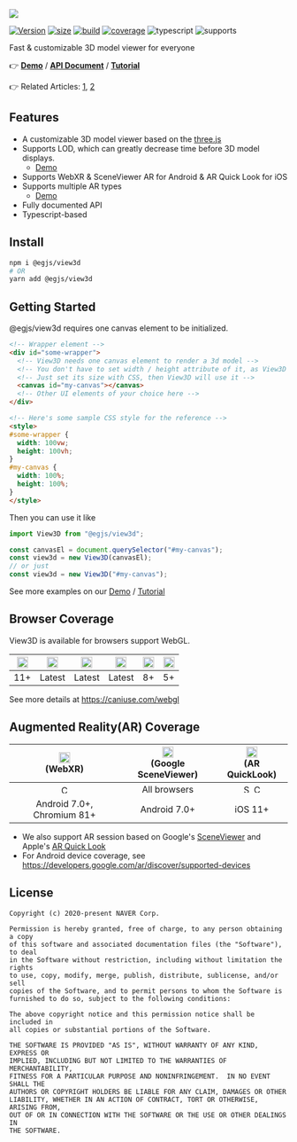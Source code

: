 <img src="https://naver.github.io/egjs-view3d/image/view3d.png" />

[![Version](https://img.shields.io/npm/v/@egjs/view3d?color=A8C256&label=&style=flat-square&logo=npm)](https://www.npmjs.com/package/@egjs/view3d) [![size](https://img.shields.io/bundlephobia/minzip/@egjs/view3d.svg?style=flat-square&label=%F0%9F%92%BE%20gzipped)](https://bundlephobia.com/result?p=@egjs/view3d@1.0.1) [![build](https://img.shields.io/travis/naver/egjs-view3d.svg?style=flat-square&label=build&logo=travis%20ci)](https://travis-ci.org/naver/egjs-view3d) [![coverage](https://img.shields.io/coveralls/github/naver/egjs-view3d.svg?style=flat-square&label=%E2%9C%85%20coverage)](https://coveralls.io/github/naver/egjs-view3d?branch=main) ![typescript](https://img.shields.io/static/v1.svg?label=&message=TypeScript&color=294E80&style=flat-square&logo=typescript) ![supports](https://img.shields.io/static/v1.svg?label=&message=%F0%9F%93%B1%F0%9F%92%BB%F0%9F%96%A5%EF%B8%8F&color=DDD&style=flat-square)

Fast & customizable 3D model viewer for everyone

👉 **[Demo](https://naver.github.io/egjs-view3d)** / **[API Document](https://naver.github.io/egjs-view3d/release/latest/docs/)** / **[Tutorial](https://naver.github.io/egjs-view3d/release/latest/docs//tutorial-Adding%20Controls.html)**

👉 Related Articles: [1](https://medium.com/naver-fe-platform/webar-with-webxr-api-part-1-e191a2dc7177), [2](https://medium.com/naver-fe-platform/webar-with-webxr-api-part-2-dc76b20767fb)

## Features
- A customizable 3D model viewer based on the [three.js](https://github.com/mrdoob/three.js/)
- Supports LOD, which can greatly decrease time before 3D model displays.
  - [Demo](https://naver.github.io/egjs-view3d#features-lod)
- Supports WebXR & SceneViewer AR for Android & AR Quick Look for iOS
- Supports multiple AR types
  - [Demo](https://naver.github.io/egjs-view3d#features-ar)
- Fully documented API
- Typescript-based

## Install

```sh
npm i @egjs/view3d
# OR
yarn add @egjs/view3d
```

## Getting Started
@egjs/view3d requires one canvas element to be initialized.

```html
<!-- Wrapper element -->
<div id="some-wrapper">
  <!-- View3D needs one canvas element to render a 3d model -->
  <!-- You don't have to set width / height attribute of it, as View3D will manage that for you. -->
  <!-- Just set its size with CSS, then View3D will use it -->
  <canvas id="my-canvas"></canvas>
  <!-- Other UI elements of your choice here -->
</div>

<!-- Here's some sample CSS style for the reference -->
<style>
#some-wrapper {
  width: 100vw;
  height: 100vh;
}
#my-canvas {
  width: 100%;
  height: 100%;
}
</style>
```

Then you can use it like

```js
import View3D from "@egjs/view3d";

const canvasEl = document.querySelector("#my-canvas");
const view3d = new View3D(canvasEl);
// or just
const view3d = new View3D("#my-canvas");
```

See more examples on our [Demo](https://naver.github.io/egjs-view3d) / [Tutorial](https://naver.github.io/egjs-view3d/docs/tutorial-Adding%20Controls.html)

## Browser Coverage
View3D is available for browsers support WebGL.

|<img width="20" src="https://simpleicons.org/icons/internetexplorer.svg" alt="IE" />|<img width="20" src="https://simpleicons.org/icons/googlechrome.svg" alt="Chrome" />|<img width="20" src="https://simpleicons.org/icons/firefoxbrowser.svg" alt="Firefox" />|<img width="20" src="https://simpleicons.org/icons/safari.svg" alt="Safari" />|<img width="20" src="https://simpleicons.org/icons/apple.svg" alt="iOS" />|<img width="20" src="https://simpleicons.org/icons/android.svg" alt="Android">|
|:---:|:---:|:---:|:---:|:---:|:---:|
|11+|Latest|Latest|Latest|8+|5+|

See more details at https://caniuse.com/webgl

## Augmented Reality(AR) Coverage
<img width="20" src="https://simpleicons.org/icons/android.svg" alt="Android"><br/>(WebXR)|<img width="20" src="https://simpleicons.org/icons/android.svg" alt="Android"><br/>(Google SceneViewer)|<img width="20" src="https://simpleicons.org/icons/apple.svg" alt="iOS" /><br/>(AR QuickLook)|
|:---:|:---:|:---:|
|<img width="15" src="https://simpleicons.org/icons/googlechrome.svg" alt="Chrome" />|All browsers|<img width="15" src="https://simpleicons.org/icons/safari.svg" alt="Safari" /> <img width="15" src="https://simpleicons.org/icons/googlechrome.svg" alt="Chrome" />|
|Android 7.0+, Chromium 81+|Android 7.0+|iOS 11+|
- We also support AR session based on Google's [SceneViewer](https://developers.google.com/ar/develop/java/scene-viewer) and Apple's [AR Quick Look](https://developer.apple.com/augmented-reality/quick-look/)
- For Android device coverage, see https://developers.google.com/ar/discover/supported-devices

## License
```
Copyright (c) 2020-present NAVER Corp.

Permission is hereby granted, free of charge, to any person obtaining a copy
of this software and associated documentation files (the "Software"), to deal
in the Software without restriction, including without limitation the rights
to use, copy, modify, merge, publish, distribute, sublicense, and/or sell
copies of the Software, and to permit persons to whom the Software is
furnished to do so, subject to the following conditions:

The above copyright notice and this permission notice shall be included in
all copies or substantial portions of the Software.

THE SOFTWARE IS PROVIDED "AS IS", WITHOUT WARRANTY OF ANY KIND, EXPRESS OR
IMPLIED, INCLUDING BUT NOT LIMITED TO THE WARRANTIES OF MERCHANTABILITY,
FITNESS FOR A PARTICULAR PURPOSE AND NONINFRINGEMENT.  IN NO EVENT SHALL THE
AUTHORS OR COPYRIGHT HOLDERS BE LIABLE FOR ANY CLAIM, DAMAGES OR OTHER
LIABILITY, WHETHER IN AN ACTION OF CONTRACT, TORT OR OTHERWISE, ARISING FROM,
OUT OF OR IN CONNECTION WITH THE SOFTWARE OR THE USE OR OTHER DEALINGS IN
THE SOFTWARE.
```

